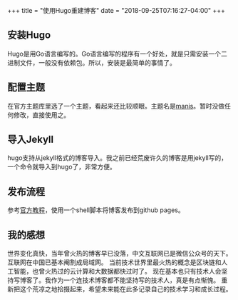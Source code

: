+++
title = "使用Hugo重建博客"
date = "2018-09-25T07:16:27-04:00"
+++

## 安装Hugo

Hugo是用Go语言编写的。Go语言编写的程序有一个好处，就是只需安装一个二进制文件，一般没有依赖包。所以，安装是最简单的事情了。

## 配置主题

在官方主题库里选了一个主题，看起来还比较顺眼。主题名是[manis](https://themes.gohugo.io/manis-hugo-theme/)。暂时没做任何修改，直接使用之。

## 导入Jekyll

hugo支持从jekyll格式的博客导入。我之前已经荒废许久的博客是用jekyll写的，一个命令就导入到hugo了，非常方便。

## 发布流程

参考[官方教程](https://gohugo.io/hosting-and-deployment/hosting-on-github/)，使用一个shell脚本将博客发布到github pages。

## 我的感想

世界变化真快，当年曾火热的博客早已没落，中文互联网已是微信公众号的天下。互联网在中国已基本阉割成局域网。
当前技术世界里最火热的概念是区块链和人工智能，也曾火热过的云计算和大数据都快过时了。
现在基本也只有技术人会坚持写博客了。我作为一个连技术博客都不能坚持写的技术人，真是有点惭愧。
重新把这个荒凉之地拾掇起来，希望未来能在此多记录自己的技术学习和成长过程。
